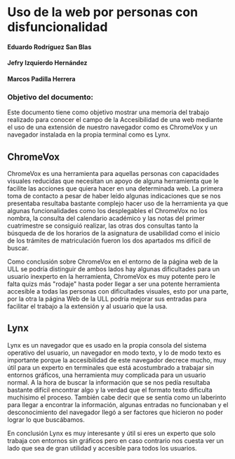 # Uso de la web por personas con disfuncionalidad

#### Eduardo Rodríguez San Blas
#### Jefry Izquierdo Hernández
#### Marcos Padilla Herrera

### Objetivo del documento:
Este documento tiene como objetivo mostrar una memoria del trabajo realizado para conocer el campo de la Accesibilidad de una web mediante el uso de una extensión de nuestro navegador como es ChromeVox y un navegador instalada en la propia terminal como es Lynx.

## ChromeVox
ChromeVox es una herramienta para aquellas personas con capacidades visuales reducidas que necesitan un apoyo de alguna herramienta que le facilite las acciones que quiera hacer en una determinada web. La primera toma de contacto a pesar de haber leído algunas indicaciones que se nos presentaba resultaba bastante complejo hacer uso de la herramienta ya que algunas funcionalidades como los desplegables el ChromeVox no los nombra, la consulta del calendario académico y las notas del primer cuatrimestre se consiguió realizar, las otras dos consultas tanto la búsqueda de de los horarios de la asignatura de usabilidad como el inicio de los trámites de matriculación fueron los dos apartados ms difícil de buscar.

Como conclusión sobre ChromeVox en el entorno de la página web de la ULL se podría distinguir de ambos lados hay algunas dificultades para un usuario inexperto en la herramienta, ChromeVox es muy potente pero le falta quizs más "rodaje" hasta poder llegar a ser una potente herramienta accesible a todas las personas con dificultades visuales, esto por una parte, por la otra la página Web de la ULL podría mejorar sus entradas para facilitar el trabajo a la extensión y al usuario que la usa.

## Lynx
Lynx es un navegador que es usado en la propia consola del sistema operativo del usuario, un navegador en modo texto, y lo de modo texto es importante porque la accesibilidad de este navegador decrece mucho, muy útil para un experto en terminales que está acostumbrado a trabajar sin entornos gráficos, una herramienta muy complicada para un usuario normal. A la hora de buscar la información que se nos pedía resultaba bastante difícil encontrar algo y la verdad que el formato texto dificulta muchisimo el proceso. También cabe decir que se sentía como un laberinto para llegar a encontrar la información, algunas entradas no funcionaban y el desconocimiento del navegador llegó a ser factores que hicieron no poder lograr lo que buscábamos.

En conclusión Lynx es muy interesante y útil si eres un experto que solo trabaja con entornos sin gráficos pero en caso contrario nos cuesta ver un lado que sea de gran utilidad y accesible para todos los usuarios.
